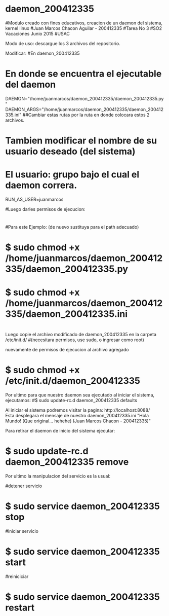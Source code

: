 # daemon_200412335
#Modulo creado con fines educativos, creacion de un daemon del sistema, kernel linux
#Juan Marcos Chacon Aguilar - 200412335
#Tarea No 3
#SO2 Vacaciones Junio 2015
#USAC

Modo de uso:
descargue los 3 archivos del repositorio.

Modificar:
#En daemon_200412335

# En donde se encuentra el ejecutable del daemon
DAEMON="/home/juanmarcos/daemon_200412335/daemon_200412335.py"
DAEMON_ARGS="/home/juanmarcos/daemon_200412335/daemon_200412335.ini"
##Cambiar estas rutas por la ruta en donde colocara estos 2 archivos.
#
# Tambien modificar el nombre de su usuario deseado (del sistema)
# El usuario: grupo bajo el cual el daemon correra.
RUN_AS_USER=juanmarcos

#Luego darles permisos de ejecucion:
#
#Para este Ejemplo: (de nuevo sustituya para el path adecuado)
# $ sudo chmod +x /home/juanmarcos/daemon_200412335/daemon_200412335.py
# $ sudo chmod +x /home/juanmarcos/daemon_200412335/daemon_200412335.ini
#

Luego copie el archivo modificado de daemon_200412335 en la carpeta /etc/init.d/
#(necesitara permisos, use sudo, o ingresar como root)

nuevamente de permisos de ejecucion al archivo agregado
# $ sudo chmod +x /etc/init.d/daemon_200412335

Por ultimo para que nuestro daemon sea ejecutado al iniciar el sistema, ejecutamos:
#$ sudo update-rc.d daemon_200412335 defaults

Al iniciar el sistema podremos visitar la pagina:
http://localhost:8088/     
Esta desplegara el mensaje de nuestro daemon_200412335.ini 
"Hola Mundo! (Que original... hehehe) (Juan Marcos Chacon - 200412335)"

Para retirar el daemon de inicio del sistema ejecutar:
# $ sudo update-rc.d daemon_200412335 remove

Por ultimo la manipulacion del servicio es la usual:

#detener servicio
# $ sudo service daemon_200412335 stop

#iniciar servicio
# $ sudo service daemon_200412335 start

#reiniciciar
# $ sudo service daemon_200412335 restart

